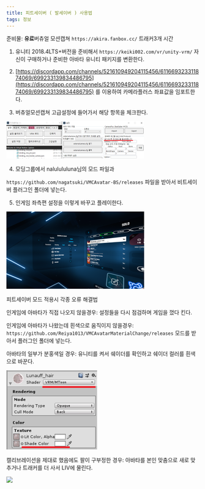 ```yaml
---
title: 피트세이버 ( 발세이버 ) 사용법
tags: 정보
---
```


준비물: **유료**버츄얼 모션캡쳐
`https://akira.fanbox.cc/`
트래커3개
시간

1. 유니티 2018.4LTS+버전을 준비해서 
`https://keiki002.com/vr/unity-vrm/`
자신이 구매하거나 준비한 아바타 유니티 패키지를 변환한다.

2. [https://discordapp.com/channels/521610949204115456/611669323311874069/699233139834486795](https://discordapp.com/channels/521610949204115456/611669323311874069/699233139834486795) 를 이용하여 카메라플러스 좌표값을 임포트한다.

3. 버츄얼모션캡쳐 고급설정에 들어가서 해당 항목을 체크한다.

![](/img/feet/feet1.png)

4. 모딩그룹에서 nalulululuna님의 모드 파일과

`https://github.com/nagatsuki/VMCAvatar-BS/releases`
파일을 받아서 비트세이버 플러그인 폴더에 넣는다.

5. 인게임 좌측편 설정을 이렇게 바꾸고 플레이한다.

![](/img/feet/feet2.png)

피트세이버 모드 적용시 각종 오류 해결법

인게임에 아바타가 직접 나오지 않을경우: 설정들을 다시 점검하며 게임을 껐다 킨다.

인게임에 아바타가 나왔는데 흰색으로 움직이지 않을경우: 
`https://github.com/Reiya1013/VMCAvatarMaterialChange/releases`
모드를 받아서 플러그인 폴더에 넣는다.

아바타의 일부가 분홍색일 경우: 유니티를 켜서 쉐이더를 확인하고 쉐이더 컬러를 흰색으로 바꾼다.

![](/img/feet/feet3.png)

캘리브레이션을 제대로 했음에도 팔이 구부정한 경우:
아바타를 본인 맞춤으로 새로 맞추거나 트래커를 더 사서 LIV에 물린다.

![](/img/feet/feet4.gif)
